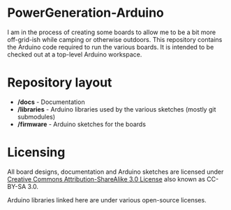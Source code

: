 # PowerGeneration-Arduino
I am in the process of creating some boards to allow me to be a bit more off-grid-ish while camping or otherwise outdoors.  This repository contains the Arduino code required to run the various boards.  It is intended to be checked out at a top-level Arduino workspace.

# Repository layout

* **/docs** - Documentation
* **/libraries** - Arduino libraries used by the various sketches (mostly git submodules)
* **/firmware** - Arduino sketches for the boards

# Licensing

All board designs, documentation and Arduino sketches are licensed under [Creative Commons Attribution-ShareAlike 3.0 License](https://creativecommons.org/licenses/by-sa/3.0/deed.en) also known as CC-BY-SA 3.0.

Arduino libraries linked here are under various open-source licenses.
